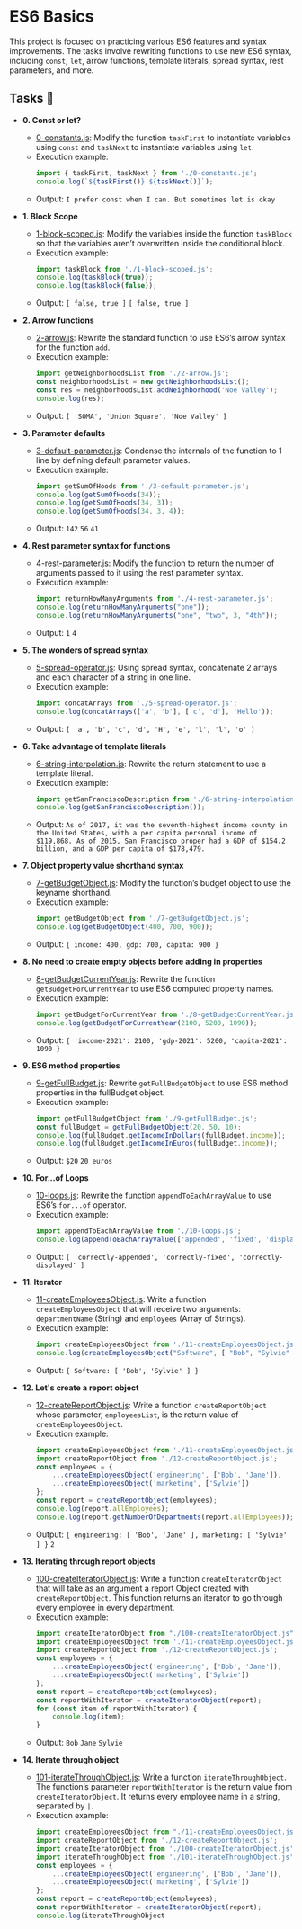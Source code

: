# ES6 Basics

This project is focused on practicing various ES6 features and syntax improvements. The tasks involve rewriting functions to use new ES6 syntax, including `const`, `let`, arrow functions, template literals, spread syntax, rest parameters, and more.

## Tasks :page_with_curl:

* **0. Const or let?**
  * [0-constants.js](./0-constants.js): Modify the function `taskFirst` to instantiate variables using `const` and `taskNext` to instantiate variables using `let`.
  * Execution example:
    ```javascript
    import { taskFirst, taskNext } from './0-constants.js';
    console.log(`${taskFirst()} ${taskNext()}`);
    ```
  * Output: `I prefer const when I can. But sometimes let is okay`

* **1. Block Scope**
  * [1-block-scoped.js](./1-block-scoped.js): Modify the variables inside the function `taskBlock` so that the variables aren’t overwritten inside the conditional block.
  * Execution example:
    ```javascript
    import taskBlock from './1-block-scoped.js';
    console.log(taskBlock(true));
    console.log(taskBlock(false));
    ```
  * Output: `[ false, true ]` `[ false, true ]`

* **2. Arrow functions**
  * [2-arrow.js](./2-arrow.js): Rewrite the standard function to use ES6’s arrow syntax for the function `add`.
  * Execution example:
    ```javascript
    import getNeighborhoodsList from './2-arrow.js';
    const neighborhoodsList = new getNeighborhoodsList();
    const res = neighborhoodsList.addNeighborhood('Noe Valley');
    console.log(res);
    ```
  * Output: `[ 'SOMA', 'Union Square', 'Noe Valley' ]`

* **3. Parameter defaults**
  * [3-default-parameter.js](./3-default-parameter.js): Condense the internals of the function to 1 line by defining default parameter values.
  * Execution example:
    ```javascript
    import getSumOfHoods from './3-default-parameter.js';
    console.log(getSumOfHoods(34));
    console.log(getSumOfHoods(34, 3));
    console.log(getSumOfHoods(34, 3, 4));
    ```
  * Output: `142` `56` `41`

* **4. Rest parameter syntax for functions**
  * [4-rest-parameter.js](./4-rest-parameter.js): Modify the function to return the number of arguments passed to it using the rest parameter syntax.
  * Execution example:
    ```javascript
    import returnHowManyArguments from './4-rest-parameter.js';
    console.log(returnHowManyArguments("one"));
    console.log(returnHowManyArguments("one", "two", 3, "4th"));
    ```
  * Output: `1` `4`

* **5. The wonders of spread syntax**
  * [5-spread-operator.js](./5-spread-operator.js): Using spread syntax, concatenate 2 arrays and each character of a string in one line.
  * Execution example:
    ```javascript
    import concatArrays from './5-spread-operator.js';
    console.log(concatArrays(['a', 'b'], ['c', 'd'], 'Hello'));
    ```
  * Output: `[ 'a', 'b', 'c', 'd', 'H', 'e', 'l', 'l', 'o' ]`

* **6. Take advantage of template literals**
  * [6-string-interpolation.js](./6-string-interpolation.js): Rewrite the return statement to use a template literal.
  * Execution example:
    ```javascript
    import getSanFranciscoDescription from './6-string-interpolation.js';
    console.log(getSanFranciscoDescription());
    ```
  * Output: `As of 2017, it was the seventh-highest income county in the United States, with a per capita personal income of $119,868. As of 2015, San Francisco proper had a GDP of $154.2 billion, and a GDP per capita of $178,479.`

* **7. Object property value shorthand syntax**
  * [7-getBudgetObject.js](./7-getBudgetObject.js): Modify the function’s budget object to use the keyname shorthand.
  * Execution example:
    ```javascript
    import getBudgetObject from './7-getBudgetObject.js';
    console.log(getBudgetObject(400, 700, 900));
    ```
  * Output: `{ income: 400, gdp: 700, capita: 900 }`

* **8. No need to create empty objects before adding in properties**
  * [8-getBudgetCurrentYear.js](./8-getBudgetCurrentYear.js): Rewrite the function `getBudgetForCurrentYear` to use ES6 computed property names.
  * Execution example:
    ```javascript
    import getBudgetForCurrentYear from './8-getBudgetCurrentYear.js';
    console.log(getBudgetForCurrentYear(2100, 5200, 1090));
    ```
  * Output: `{ 'income-2021': 2100, 'gdp-2021': 5200, 'capita-2021': 1090 }`

* **9. ES6 method properties**
  * [9-getFullBudget.js](./9-getFullBudget.js): Rewrite `getFullBudgetObject` to use ES6 method properties in the fullBudget object.
  * Execution example:
    ```javascript
    import getFullBudgetObject from './9-getFullBudget.js';
    const fullBudget = getFullBudgetObject(20, 50, 10);
    console.log(fullBudget.getIncomeInDollars(fullBudget.income));
    console.log(fullBudget.getIncomeInEuros(fullBudget.income));
    ```
  * Output: `$20` `20 euros`

* **10. For...of Loops**
  * [10-loops.js](./10-loops.js): Rewrite the function `appendToEachArrayValue` to use ES6’s `for...of` operator.
  * Execution example:
    ```javascript
    import appendToEachArrayValue from './10-loops.js';
    console.log(appendToEachArrayValue(['appended', 'fixed', 'displayed'], 'correctly-'));
    ```
  * Output: `[ 'correctly-appended', 'correctly-fixed', 'correctly-displayed' ]`

* **11. Iterator**
  * [11-createEmployeesObject.js](./11-createEmployeesObject.js): Write a function `createEmployeesObject` that will receive two arguments: `departmentName` (String) and `employees` (Array of Strings).
  * Execution example:
    ```javascript
    import createEmployeesObject from './11-createEmployeesObject.js';
    console.log(createEmployeesObject("Software", [ "Bob", "Sylvie" ]));
    ```
  * Output: `{ Software: [ 'Bob', 'Sylvie' ] }`

* **12. Let's create a report object**
  * [12-createReportObject.js](./12-createReportObject.js): Write a function `createReportObject` whose parameter, `employeesList`, is the return value of `createEmployeesObject`.
  * Execution example:
    ```javascript
    import createEmployeesObject from './11-createEmployeesObject.js';
    import createReportObject from './12-createReportObject.js';
    const employees = {
        ...createEmployeesObject('engineering', ['Bob', 'Jane']),
        ...createEmployeesObject('marketing', ['Sylvie'])
    };
    const report = createReportObject(employees);
    console.log(report.allEmployees);
    console.log(report.getNumberOfDepartments(report.allEmployees));
    ```
  * Output: `{ engineering: [ 'Bob', 'Jane' ], marketing: [ 'Sylvie' ] }` `2`

* **13. Iterating through report objects**
  * [100-createIteratorObject.js](./100-createIteratorObject.js): Write a function `createIteratorObject` that will take as an argument a report Object created with `createReportObject`. This function returns an iterator to go through every employee in every department.
  * Execution example:
    ```javascript
    import createIteratorObject from "./100-createIteratorObject.js";
    import createEmployeesObject from './11-createEmployeesObject.js';
    import createReportObject from './12-createReportObject.js';
    const employees = {
        ...createEmployeesObject('engineering', ['Bob', 'Jane']),
        ...createEmployeesObject('marketing', ['Sylvie'])
    };
    const report = createReportObject(employees);
    const reportWithIterator = createIteratorObject(report);
    for (const item of reportWithIterator) {
        console.log(item);
    }
    ```
  * Output: `Bob` `Jane` `Sylvie`

* **14. Iterate through object**
  * [101-iterateThroughObject.js](./101-iterateThroughObject.js): Write a function `iterateThroughObject`. The function’s parameter `reportWithIterator` is the return value from `createIteratorObject`. It returns every employee name in a string, separated by `|`.
  * Execution example:
    ```javascript
    import createEmployeesObject from "./11-createEmployeesObject.js";
    import createReportObject from './12-createReportObject.js';
    import createIteratorObject from './100-createIteratorObject.js';
    import iterateThroughObject from './101-iterateThroughObject.js';
    const employees = {
        ...createEmployeesObject('engineering', ['Bob', 'Jane']),
        ...createEmployeesObject('marketing', ['Sylvie'])
    };
    const report = createReportObject(employees);
    const reportWithIterator = createIteratorObject(report);
    console.log(iterateThroughObject

